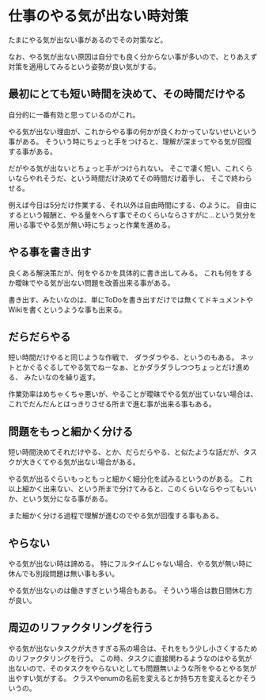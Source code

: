# 仕事のやる気が出ない時対策

たまにやる気が出ない事があるのでその対策など。

なお、やる気が出ない原因は自分でも良く分からない事が多いので、とりあえず対策を適用してみるという姿勢が良い気がする。

## 最初にとても短い時間を決めて、その時間だけやる

自分的に一番有効と思っているのがこれ。

やる気が出ない理由が、これからやる事の何かが良くわかっていないせいという事がある。
そういう時にちょっと手をつけると、理解が深まってやる気が回復する事がある。

だがやる気が出ないとちょっと手がつけられない。
そこで凄く短い、これくらいならやれそうだ、という時間だけ決めてその時間だけ着手し、
そこで終わらせる。

例えば今日は5分だけ作業する、それ以外は自由時間にする、のように。
自由にするという報酬と、やる量をへらす事でそのくらいならさすがに…という気分を用いる事でやる気が無い時にちょっと作業を進める。

## やる事を書き出す

良くある解決策だが、何をやるかを具体的に書き出してみる。
これも何をするか曖昧でやる気が出ない問題を改善出来る事がある。

書き出す、みたいなのは、単にToDoを書き出すだけでは無くてドキュメントやWikiを書くというような事も出来る。

## だらだらやる

短い時間だけやると同じような作戦で、
ダラダラやる、というのもある。
ネットとかぐるぐるしてやる気でねーなぁ、とかダラダラしつつちょっとだけ進める、
みたいなのを繰り返す。

作業効率はめちゃくちゃ悪いが、やることが曖昧でやる気が出ていない場合は、
これでだんだんとはっきりさせる所まで進む事が出来る事もある。

## 問題をもっと細かく分ける

短い時間決めてそれだけやる、とか、だらだらやる、と似たような話だが、タスクが大きくてやる気が出ない場合がある。

やる気が出るぐらいもっともっと細かく細分化を試みるというのがある。
これ以上細かく出来ない、という所まで分けてみると、このくらいならやってもいいか、という気分になる事がある。

また細かく分ける過程で理解が進むのでやる気が回復する事もある。

## やらない

やる気が出ない時は諦める。
特にフルタイムじゃない場合、やる気が無い時に休んでも別段問題は無い事も多い。

やる気が出ないのは働きすぎという場合もある。
そういう場合は数日間休む方が良い。

## 周辺のリファクタリングを行う

やる気が出ないタスクが大きすぎる系の場合は、それをもう少し小さくするためのリファクタリングを行う。
この時、タスクに直接関わるようなのはやる気が出ないので、そのタスクをやらないとしても問題無いような所をやるとやる気が出やすい気がする。
クラスやenumの名前を変えるとか持ち方を変えるとかそういうの。